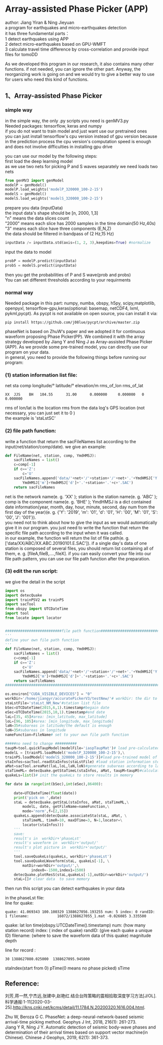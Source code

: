 # Array-assisted Phase Picker (APP)

author: Jiang Yiran & Ning Jieyuan  
a program for earthquakes and micro-earthquakes detection  
it has three fundamental parts：  
1 detect earthquakes using APP  
2 detect micro-earthquakes based on GPU-WMFT  
3 calculate travel time difference by cross-correlation and provide input files for tomoDD

As we developed this program in our research, it also contains many other functions.  if not needed, you can ignore the other part. Anyway, the reorganizing work is going on and we would try to give a better way to use for users who need this kind of functions. 

## 1、Array-assisted Phase Picker  

### simple way
in the simple way, the only .py scripts you need is genMV3.py   
Needed packages: tensorflow, keras and numpy   
if you do not want to train model and just want use our pretrained ones  
you can just install tensorflow's cpu version instead of gpu version 
because in the prediction process the cpu version's computation speed is enough
and does not involve difficulties in installing gpu drive  

you can use our model by the following steps:      
first load the deep learning model  
as we use two nets for picking P and S waves separately 
we need loads two nets    
```py
from genMV3 import genModel
modelP = genModel()
modelP.load_weights('modelP_320000_100-2-15')
modelS = genModel()
modelS.load_weights('modelS_320000_100-2-15')
```
prepare you data (inputData)   
the input data's shape should be [n, 2000, 1,3]   
"n" means the data slices count   
"2000" means each slice has 2000 samples in the time domain(50 Hz,40s)   
"3" means each slice have three components (E,N,Z)   
the data should be filtered in bandpass of (2 Hz,15 Hz)   
```py 
inputData /= inputData.std(axis=(1, 2, 3),keepdims=True) #normalize
```
input the data to model   
```py
probP = modelP.predict(inputData)
probS = modelS.predict(inputData)
```
then you get the probabilities of P and S wave(prob and probs)  
You can set different thresholds according to your requirments

### normal way

Needed package in this part: numpy, numba, obspy, h5py, scipy,matplotlib, openpyxl, tensorflow-gpu,keras(optional: basemap, netCDF4, lxml, pykml,pycpt). As pycpt is not available on open source, you can install it via:
```
pip install https://github.com/j08lue/pycpt/archive/master.zip
```

phaseNet is based on ZhuW‘s paper and we adopted it for continuous waveform proposing Phase Picker(PP). We combined it with the array strategy developed by Jiang Y and Ning J as Array-assisted Phase Picker (APP). As we provide some pre-trained model, you can directly use our program on your data.  
in general, you need to provide the following things before running our program:  

### (1) station information list file:  

net sta    comp longitude/° latitude/° elevation/m  rms_of_lon rms_of_lat
```
XX  JJS    BH   104.55      31.00      0.000000     0.000000   0 0.000000  
```
rms of lon/lat is the location rms from the data log's GPS location (not necessary, you can just set it to 0 )  
the example is 'staLstSC'  
   
 ### (2) file path function:  
 write a function that return the sacFileNames list according to the input(net/station/comp/date). we give an example:
```python
def FileName(net, station, comp, YmdHMSJ):
    sacFileNames = list()
    c=comp[-1]
    if c=='Z':
        c='U'
    sacFileNames.append('data/'+net+'/'+station+'/'+net+'.'+YmdHMSJ['Y']+\
        YmdHMSJ['m']+YmdHMSJ['d']+'.'+station+'.'+c+'.SAC')
    return sacFileNames
```
net is the network name(e. g. 'XX' ); station is the station name(e. g. 'ABC' ); comp is the component name(e. g. 'BHE' ); YmdHMSJ is a dict contained date information(year, month, day, hour, minute, second, day num from the first day of the year)(e. g. {'Y': '2019', 'm': '01', 'd': '01', 'H': '00', 'M': '01', 'S': '00', 'J': '001'}).    
you need not to think about how to give the input as we would automatically give it in our program. you just need to write the function that return the specific file path according to the input when it was called.  
in our example, the function will return the list of file path(e. g. ['data/XX/ABC/XX.ABC.20190101.E.SAC']). if a single day's data of one station is composed of several files, you should return list containing all of them, e. g. [fileA,fileB,....,fileX]. if you can easily convert your file into our file path pattern, you can use our file path function after the preparation.

  
### (3) edit the run script:
we give the detail in the script
```python
import os
import detecQuake
import trainPSV2 as trainPS
import sacTool
from obspy import UTCDateTime
import tool
from locate import locator


##########################file path function################################
'''
define your own file path function
'''
def FileName(net, station, comp, YmdHMSJ):
    sacFileNames = list()
    c=comp[-1]
    if c=='Z':
        c='U'
    sacFileNames.append('data/'+net+'/'+station+'/'+net+'.'+YmdHMSJ['Y']+\
        YmdHMSJ['m']+YmdHMSJ['d']+'.'+station+'.'+c+'.SAC')
    return sacFileNames
#############################################################################

os.environ["CUDA_VISIBLE_DEVICES"] = "0"
workDir='/home/jiangyr/accuratePickerV3/testNew/'# workDir: the dir to save the results
staLstFile='staLst_NM_New'#station list file
bSec=UTCDateTime(2015,6,1).timestamp#begain date
eSec=UTCDateTime(2015,10,1).timestamp#end date
laL=[35, 45]#area: [min_latitude, max_latitude]
loL=[96, 105]#area: [min_longitude, max_longitude]
laN=35#subareas in latitude/the default is enough
loN=35#subareas in longitude
nameFunction=FileName# set to your own file path function

#####no need to change ##########
taupM=tool.quickTaupModel(modelFile='iaspTaupMat')# load pre-calculated travel time result to accelerate the computation speed of travel time 
modelL = [trainPS.loadModel('modelP_320000_100-2-15'),\
trainPS.loadModel('modelS_320000_100-2-15')]#load pre-trained model of P/S
staInfos=sacTool.readStaInfos(staLstFile) #load station information stored in staLstFile
aMat=sacTool.areaMat(laL,loL,laN,loN)#generate subareas according to laL,loL,laN,loN
staTimeML= detecQuake.getStaTimeL(staInfos, aMat, taupM=taupM)#calculate the travel time  range between each station and each subarea
quakeLs=list()# init the quakeLs to store results in memory

for date in range(int(bSec),int(eSec),86400):
    
    date=UTCDateTime(float(date))
    print('pick on ',date)
    staL = detecQuake.getStaL(staInfos, aMat, staTimeML,\
        modelL, date, getFileName=nameFunction,\
        mode='norm',f=[2,15])
    quakeLs.append(detecQuake.associateSta(staL, aMat, \
        staTimeML, timeR=10, maxDTime=3, N=1,locator=\
        locator(staInfos)))
    '''
    save:
    result's in  workDir+'phaseLst'
    result's waveform in  workDir+'output/'
    result's plot picture in  workDir+'output/'
    '''
    tool.saveQuakeLs(quakeLs, workDir+'phaseLst')
    tool.saveQuakeLWaveform(staL, quakeLs[-1], \
        matDir=workDir+'output/',\
            index0=-1500,index1=1500)
    detecQuake.plotResS(staL,quakeLs[-1],outDir=workDir+'output/')
    staL=[]# clear data  to save memory
```

then run this script you can detect earthquakes in your data

in the phaseLst file:  
line for quake:  

```quake: 41.069343 100.100329 1388627056.193255 num: 5 index: 0 randID: 1 filename:             16072/1388627055_1.mat -0.026085 3.335500```

quake: lat lon time(obspy.UTCDateTime().timestamp) num: (how many station record) index: ( index of quake) randID: (give each quake a unique ID) filename: (where to save the waveform data of this quake) magnitude depth  

line for record :  

```30 1388627080.025000  1388627095.945000 ```

staIndex(start from 0) pTime(0 means no phase picked) sTime


## Reference:  
刘芳,蒋一然,宁杰远,张建中,赵艳红.结合台阵策略的震相拾取深度学习方法[J/OL].科学通报:1-11[2020-03-25].http://kns.cnki.net/kcms/detail/11.1784.N.20200320.1616.004.html. 

Zhu W, Beroza G C. PhaseNet: a deep-neural-network-based seismic arrival-time picking method. Geophys J Int, 2018, 216(1): 261-273.  
Jiang Y R, Ning J Y. Automatic detection of seismic body-wave phases and determination of their arrival times based on support vector machine(in Chinese). Chinese J Geophys, 2019, 62(1): 361-373.  
